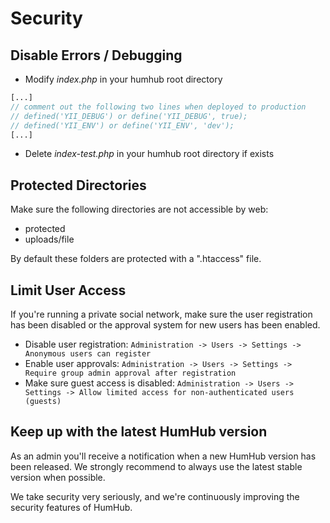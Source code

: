 Security
========

Disable Errors / Debugging
--------------------------

 - Modify *index.php* in your humhub root directory

```php
[...]
// comment out the following two lines when deployed to production
// defined('YII_DEBUG') or define('YII_DEBUG', true);
// defined('YII_ENV') or define('YII_ENV', 'dev');
[...]
```

 - Delete *index-test.php* in your humhub root directory if exists

Protected Directories
---------------------

Make sure the following directories are not accessible by web:
- protected
- uploads/file

By default these folders are protected with a ".htaccess" file.

Limit User Access
-----------------

If you're running a private social network, make sure the user registration has been disabled or the approval system for new users has been enabled.

- Disable user registration: `Administration -> Users -> Settings -> Anonymous users can register`
- Enable user approvals: `Administration -> Users -> Settings -> Require group admin approval after registration`
- Make sure guest access is disabled: `Administration -> Users -> Settings -> Allow limited access for non-authenticated users (guests)`

Keep up with the latest HumHub version
---------------------------------------

As an admin you'll receive a notification when a new HumHub version has been released. We strongly recommend to always use the latest stable version when possible.

We take security very seriously, and we're continuously improving the security features of HumHub. 
